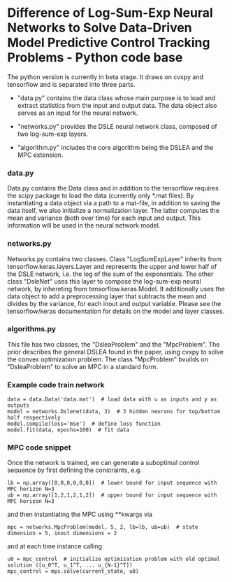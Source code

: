 Difference of Log-Sum-Exp Neural Networks to Solve Data-Driven Model  Predictive Control Tracking Problems - Python code base
========

The python version is currently in beta stage. It draws on cvxpy and tensorflow and is separated into three parts.

+ "data.py" contains the data class whose main purpose is to load and extract statistics from the input and output data. The 
data object also serves as an input for the neural network.

+ "networks.py" provides the DSLE neural network class, composed of two log-sum-exp layers.

+ "algorithm.py" includes the core algorithm being the DSLEA and the MPC extension.

### data.py
Data.py contains the Data class and in addition to the tensorflow requires the scipy package to load the data
(currently only *.mat files). By instantiating a data object via a path to a mat-file, in addition to saving the data 
itself, we also initialize a normalization layer. The latter computes the mean and variance (both over time) for each 
input and output. This information will be used in the neural network model.

### networks.py
Networks.py contains two classes. Class "LogSumExpLayer" inherits from tensorflow.keras.layers.Layer and represents the
upper and lower half of the DSLE network, i.e. the log of the sum of the exponentials.
The other class "DsleNet" uses this layer to compose the log-sum-exp neural network, by inhereting from 
tensorflow.keras.Model. It additionally uses the data object to add a preprocessing layer that subtracts the mean and
divides by the variance, for each inout and output variable. Please see the tensorflow/keras documentation for details
on the model and layer classes.

### algorithms.py
This file has two classes, the "DsleaProblem" and the "MpcProblem". The prior describes the general DSLEA found in the
paper, using cvxpy to solve the convex optimization problem. The class "MpcProblem" bvuilds on "DsleaProblem" to solve
an MPC in a standard form.

### Example code train network
    data = data.Data('data.mat')  # load data with u as inputs and y as outputs
    model = networks.Dslenet(data, 3)  # 3 hidden neurons for top/bottom half respectively
    model.compile(loss='mse')  # define loss function
    model.fit(data, epochs=100)  # fit data

### MPC code snippet
Once the network is trained, we can generate a suboptimal control sequence by first defining the constraints, e.g. 
    
    lb = np.array([0,0,0,0,0,0])  # lower bound for input sequence with MPC horizon N=3
    ub = np.array([1,2,1,2,1,2])  # upper bound for input sequence with MPC horizon N=3

and then instantiating the MPC using **kwargs via
    
    mpc = networks.MpcProblem(model, 5, 2, lb=lb, ub=ub)  # state dimension = 5, inout dimensions = 2

and at each time instance calling

    u0 = mpc_control  # initialize optimization problem with old optimal solution ([u_0^T, u_1^T, ... u_{N-1}^T])
    mpc_control = mps.solve(current_state, u0)
